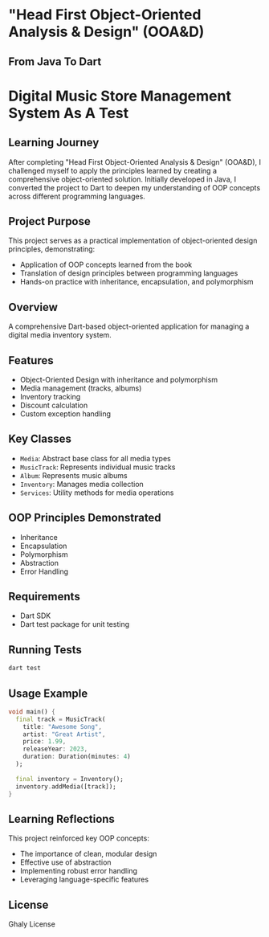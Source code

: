 # "Head First Object-Oriented Analysis & Design" (OOA&D)

## From Java To Dart

# Digital Music Store Management System As A Test

## Learning Journey
After completing "Head First Object-Oriented Analysis & Design" (OOA&D), I challenged myself to apply the principles learned by creating a comprehensive object-oriented solution. Initially developed in Java, I converted the project to Dart to deepen my understanding of OOP concepts across different programming languages.

## Project Purpose
This project serves as a practical implementation of object-oriented design principles, demonstrating:
- Application of OOP concepts learned from the book
- Translation of design principles between programming languages
- Hands-on practice with inheritance, encapsulation, and polymorphism

## Overview
A comprehensive Dart-based object-oriented application for managing a digital media inventory system.

## Features
- Object-Oriented Design with inheritance and polymorphism
- Media management (tracks, albums)
- Inventory tracking
- Discount calculation
- Custom exception handling

## Key Classes
- `Media`: Abstract base class for all media types
- `MusicTrack`: Represents individual music tracks
- `Album`: Represents music albums
- `Inventory`: Manages media collection
- `Services`: Utility methods for media operations

## OOP Principles Demonstrated
- Inheritance
- Encapsulation
- Polymorphism
- Abstraction
- Error Handling

## Requirements
- Dart SDK
- Dart test package for unit testing

## Running Tests
```bash
dart test
```

## Usage Example
```dart
void main() {
  final track = MusicTrack(
    title: "Awesome Song",
    artist: "Great Artist",
    price: 1.99,
    releaseYear: 2023,
    duration: Duration(minutes: 4)
  );
  
  final inventory = Inventory();
  inventory.addMedia([track]);
}
```

## Learning Reflections
This project reinforced key OOP concepts:
- The importance of clean, modular design
- Effective use of abstraction
- Implementing robust error handling
- Leveraging language-specific features

## License
Ghaly License
